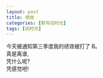 ```yaml
---
layout: post
title: 绩效
categories: [默写旧时光]
tags: [旧时光]
---
```


今天被通知第三季度我的绩效被打了 B。   
真是离谱,   
凭什么呢?    
凭感觉吧!    

